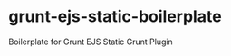 grunt-ejs-static-boilerplate
============================

Boilerplate for Grunt EJS Static Grunt Plugin
